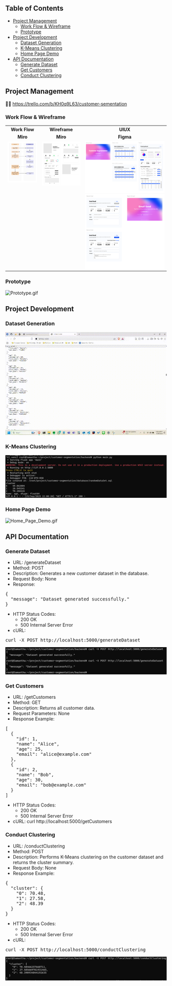 ## Table of Contents
- [Project Management](#project-management)
  - [Work Flow & Wireframe](#work-flow--wireframe)
  - [Prototype](#prototype)
- [Project Development](#project-development)
  - [Dataset Generation](#dataset-generation)
  - [K-Means Clustering](#k-means-clustering)
  - [Home Page Demo](#home-page-demo)
- [API Documentation](#api-documentation)
  - [Generate Dataset](#generate-dataset)
  - [Get Customers](#get-customers)
  - [Conduct Clustering](#conduct-clustering)

## Project Management
🔗📝 https://trello.com/b/KH0q9L63/customer-sementation

### Work Flow & Wireframe
<table>
  <tr>
    <th>Work Flow</th>
    <th>Wireframe</th>
    <th>UIUX</th>
  </tr>
  <tr>
    <td align="center"><b>Miro</b></td>
    <td align="center"><b>Miro</b></td>
    <td align="center"><b>Figma</b></td>
  </tr>
  <tr>
    <td align="center" valign="top">
      <img src="https://github.com/samanthawhee/Customer-Segmentation/blob/master/Images/Work%20Flow.jpg" width="300"/>
    </td>
    <td align="center" valign="top">
      <img src="https://github.com/samanthawhee/Customer-Segmentation/blob/master/Images/Wireframe.jpg" width="300"/>
    </td>
    <td align="center" valign="top">
      <img src="https://github.com/samanthawhee/Customer-Segmentation/blob/master/readme/UIUX-1.png" width="500"/>
      <img src="https://github.com/samanthawhee/Customer-Segmentation/blob/master/readme/UIUX-2.png" width="500"/>
    </td>
  </tr>
</table>

### Prototype
![Prototype.gif](readme/Prototype.gif)

## Project Development
### Dataset Generation
![Dataset_Generation.gif](readme/Dataset_Generation.gif)
### K-Means Clustering
![K_Means_Clustering.jpg](readme/K_Means_Clustering.jpg)
### Home Page Demo
![Home_Page_Demo.gif](readme/Home_Page_Demo.gif)

## API Documentation
### Generate Dataset
- URL: /generateDataset
- Method: POST
- Description: Generates a new customer dataset in the database.
- Request Body: None
- Response:
<pre>{
  "message": "Dataset generated successfully."
}</pre>
- HTTP Status Codes:
  - 200 OK 
  - 500 Internal Server Error
- cURL:
<pre>curl -X POST http://localhost:5000/generateDataset</pre>
![API_getCustomers](readme/API_getCustomers.png)

### Get Customers
- URL: /getCustomers
- Method: GET
- Description: Returns all customer data.
- Request Parameters: None
- Response Example:

<pre>[
  {
    "id": 1,
    "name": "Alice",
    "age": 25,
    "email": "alice@example.com"
  },
  {
    "id": 2,
    "name": "Bob",
    "age": 30,
    "email": "bob@example.com"
  }
]</pre>  
- HTTP Status Codes:
  - 200 OK 
  - 500 Internal Server Error
- cURL:
curl http://localhost:5000/getCustomers

### Conduct Clustering
- URL: /conductClustering
- Method: POST
- Description: Performs K-Means clustering on the customer dataset and returns the cluster summary.
- Request Body: None
- Response Example:
<pre>{
  "cluster": {
    "0": 70.48,
    "1": 27.58,
    "2": 48.39
  }
}</pre>
- HTTP Status Codes:
  - 200 OK 
  - 500 Internal Server Error
- cURL:
<pre>curl -X POST http://localhost:5000/conductClustering</pre>
![APi_conductClustering](readme/APi_conductClustering.png)
